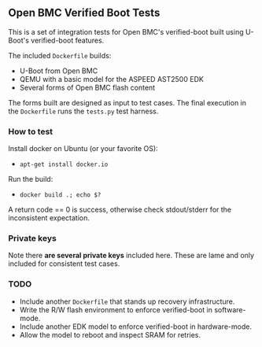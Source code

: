 ## Open BMC Verified Boot Tests

This is a set of integration tests for Open BMC's verified-boot built using U-Boot's verified-boot features.

The included `Dockerfile` builds:
- U-Boot from Open BMC
- QEMU with a basic model for the ASPEED AST2500 EDK
- Several forms of Open BMC flash content

The forms built are designed as input to test cases.
The final execution in the `Dockerfile` runs the `tests.py` test harness.

### How to test

Install docker on Ubuntu (or your favorite OS):
- `apt-get install docker.io`

Run the build:
- `docker build .; echo $?`

A return code == 0 is success, otherwise check stdout/stderr for the inconsistent expectation.

### Private keys

Note there **are several private keys** included here. These are lame and only included for consistent test cases.

### TODO

- Include another `Dockerfile` that stands up recovery infrastructure.
- Write the R/W flash environment to enforce verified-boot in software-mode.
- Include another EDK model to enforce verified-boot in hardware-mode.
- Allow the model to reboot and inspect SRAM for retries.
